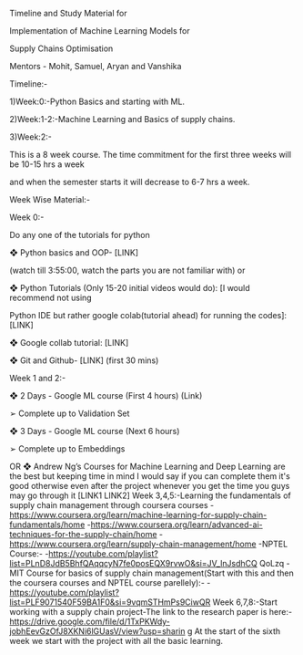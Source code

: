 Timeline and Study Material for

Implementation of Machine Learning Models for

Supply Chains Optimisation

Mentors - Mohit, Samuel, Aryan and Vanshika

Timeline:-

1)Week:0:-Python Basics and starting with ML.

2)Week:1-2:-Machine Learning and Basics of supply chains.

3)Week:2:-

This is a 8 week course. The time commitment for the first three weeks will be 10-15 hrs a week

and when the semester starts it will decrease to 6-7 hrs a week.

Week Wise Material:-

Week 0:-

Do any one of the tutorials for python

❖ Python basics and OOP- [LINK]

(watch till 3:55:00, watch the parts you are not familiar with) or

❖ Python Tutorials (Only 15-20 initial videos would do): [I would recommend not using

Python IDE but rather google colab(tutorial ahead) for running the codes]: [LINK]

❖ Google collab tutorial: [LINK]

❖ Git and Github- [LINK] (first 30 mins)

Week 1 and 2:-

❖ 2 Days - Google ML course (First 4 hours) (Link)

➢ Complete up to Validation Set

❖ 3 Days - Google ML course (Next 6 hours)

➢ Complete up to Embeddings

OR
❖ Andrew Ng’s Courses for Machine Learning and Deep Learning are the best but keeping
time in mind I would say if you can complete them it's good otherwise even after the
project whenever you get the time you guys may go through it [LINK1 LINK2]
Week 3,4,5:-Learning the fundamentals of supply chain management through coursera courses
-https://www.coursera.org/learn/machine-learning-for-supply-chain-fundamentals/home
-https://www.coursera.org/learn/advanced-ai-techniques-for-the-supply-chain/home
-https://www.coursera.org/learn/supply-chain-management/home
-NPTEL Course:-
-https://youtube.com/playlist?list=PLnD8JdB5BhfQAqqcyN7fe0posEQX9rvwO&si=JV_lnJsdhCQ
QoLzq
-MIT Course for basics of supply chain management(Start with this and then the coursera
courses and NPTEL course parellely):-
-https://youtube.com/playlist?list=PLF9071540F59BA1F0&si=9vqmSTHmPs9CiwQR
Week 6,7,8:-Start working with a supply chain project-The link to the research paper is
here:-https://drive.google.com/file/d/1TxPKWdy-jobhEevGzOfJ8XKNi6lGUasV/view?usp=sharin
g
At the start of the sixth week we start with the project with all the basic learning.
